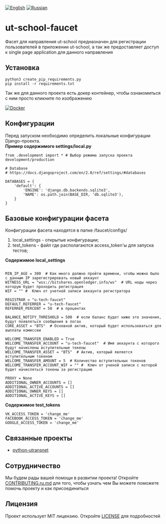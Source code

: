 [![English](https://thumb.ibb.co/jDrVkd/gb.png)](README.md) [![Russian](https://thumb.ibb.co/cjYMrJ/ru.png)](README.ru.md)    

# ut-school-faucet
Фасет для направления ut-school предназначен для регистрации пользователей в приложении ut-school, а так же предоставляет доступ к single page application для данного направления

## Установка
```
python3 create_pip_requirements.py
pip install -r requirements.txt
```

Так же для данного проекта есть докер контейнер, чтобы ознакомиться с ним просто кликните по изображению

[![Docker](https://www.docker.com/sites/default/files/horizontal.png)](https://github.com/u-transnet/utschool-dockerfiles)


## Конфигурации

Перед запуском необходимо определить локальные конфигурации Django-проекта.</br>
**Пример содержимого settings/local.py**
```
from .development import * # Выбор режима запуска проекта development/production

# Database
# https://docs.djangoproject.com/en/2.0/ref/settings/#databases

DATABASES = {
    'default': {
        'ENGINE': 'django.db.backends.sqlite3',
        'NAME': os.path.join(BASE_DIR, 'db.sqlite3'),
    }
}

```


## Базовые конфигурации фасета
Конфигурации фасета находятся в папке /faucet/configs/
1) local_settings - открытые конфигурации; 
2) test_tokens - файл где располагаются access_token'ы для запуска тестов;
 
 **Содержимое local_settings**
 ```

MIN_IP_AGE = 300  # Как много должно пройти времени, чтобы можно было с данным IP зарегистрировать новый аккаунт
WITNESS_URL = "wss://bitshares.openledger.info/ws"  # URL ноды через которую будет проходить регистрация
WIF = "" #  Ключ от учетной записи аккаунта регистратора

REGISTRAR = "u-tech-faucet"
DEFAULT_REFERRER = "u-tech-faucet"
REFERRER_PERCENT = 50  # в процентах

BALANCE_NOTIFY_THRESHOLD = 500  # если баланс будет ниже это значения, будут появляться сообщения в логах
CORE_ASSET = "BTS"  # Основной актив, который будет использоваться для выплаты комиссии

WELCOME_TRANSFER_ENABLED = True
WELCOME_TRANSFER_ACCOUNT = "u-tech-faucet"  # Имя аккаунта с которого будут начислены вступительные токены
WELCOME_TRANSFER_ASSET = "BTS"  # Актив, который является вступительным токеном
WELCOME_TRANSFER_AMOUNT = 5  # Количество вступительных токенов
WELCOME_TRANSFER_ACCOUNT_WIF = "" #  Ключ от ученой записи с которой будет начисляться токены за регистрацию

PROXY = None
ADDITIONAL_OWNER_ACCOUNTS = []
ADDITIONAL_ACTIVE_ACCOUNTS = []
ADDITIONAL_OWNER_KEYS = []
ADDITIONAL_ACTIVE_KEYS = []
 ```
 
  **Содержимое test_tokens**
 ```
VK_ACCESS_TOKEN = 'change_me'
FACEBOOK_ACCESS_TOKEN = 'change_me'
GOOGLE_ACCESS_TOKEN = 'change_me'
 ```


## Связанные проекты
- [python-utransnet](https://github.com/u-transnet/python-utransnet)

## Сотрудничество
Мы будем рады вашей помощи в развитии проекта! Откройте [CONTRIBUTING.ru.md](CONTRIBUTING.ru.md) для того, чтобы узнать чем Вы можете поможете помочь проекту и как присоединиться

## Лицензия
Проект использует MIT лицензию. Откройте [LICENSE](LICENSE) для подробностей
